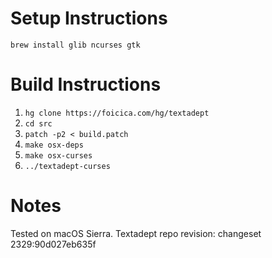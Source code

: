 # Setup Instructions
`brew install glib ncurses gtk`

# Build Instructions
1) `hg clone https://foicica.com/hg/textadept`
2) `cd src`
3) `patch -p2 < build.patch`
4) `make osx-deps`
5) `make osx-curses`
6) `../textadept-curses`

# Notes
Tested on macOS Sierra. Textadept repo revision: changeset 2329:90d027eb635f
